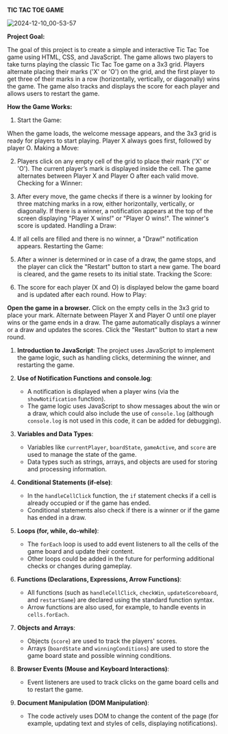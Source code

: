 **TIC TAC TOE GAME**

![2024-12-10_00-53-57](https://github.com/user-attachments/assets/eae9616d-c57f-4978-bea3-183e39297ced)



**Project Goal:**

The goal of this project is to create a simple and interactive Tic Tac Toe game using HTML, CSS, and JavaScript. The game allows two players to take turns playing the classic Tic Tac Toe game on a 3x3 grid. Players alternate placing their marks ('X' or 'O') on the grid, and the first player to get three of their marks in a row (horizontally, vertically, or diagonally) wins the game. The game also tracks and displays the score for each player and allows users to restart the game.

**How the Game Works:**

1. Start the Game:

When the game loads, the welcome message appears, and the 3x3 grid is ready for players to start playing.
Player X always goes first, followed by player O.
Making a Move:

2. Players click on any empty cell of the grid to place their mark ('X' or 'O').
The current player’s mark is displayed inside the cell.
The game alternates between Player X and Player O after each valid move.
Checking for a Winner:

3. After every move, the game checks if there is a winner by looking for three matching marks in a row, either horizontally, vertically, or diagonally.
If there is a winner, a notification appears at the top of the screen displaying "Player X wins!" or "Player O wins!". The winner's score is updated.
Handling a Draw:

4. If all cells are filled and there is no winner, a "Draw!" notification appears.
Restarting the Game:

5. After a winner is determined or in case of a draw, the game stops, and the player can click the "Restart" button to start a new game. The board is cleared, and the game resets to its initial state.
Tracking the Score:

6. The score for each player (X and O) is displayed below the game board and is updated after each round.
How to Play:

**Open the game in a browser.**
Click on the empty cells in the 3x3 grid to place your mark.
Alternate between Player X and Player O until one player wins or the game ends in a draw.
The game automatically displays a winner or a draw and updates the scores.
Click the "Restart" button to start a new round.


1. **Introduction to JavaScript**: The project uses JavaScript to implement the game logic, such as handling clicks, determining the winner, and restarting the game.

2. **Use of Notification Functions and console.log**:
   - A notification is displayed when a player wins (via the `showNotification` function).
   - The game logic uses JavaScript to show messages about the win or a draw, which could also include the use of `console.log` (although `console.log` is not used in this code, it can be added for debugging).

3. **Variables and Data Types**:
   - Variables like `currentPlayer`, `boardState`, `gameActive`, and `score` are used to manage the state of the game.
   - Data types such as strings, arrays, and objects are used for storing and processing information.

4. **Conditional Statements (if-else)**:
   - In the `handleCellClick` function, the `if` statement checks if a cell is already occupied or if the game has ended.
   - Conditional statements also check if there is a winner or if the game has ended in a draw.

5. **Loops (for, while, do-while)**:
   - The `forEach` loop is used to add event listeners to all the cells of the game board and update their content.
   - Other loops could be added in the future for performing additional checks or changes during gameplay.

6. **Functions (Declarations, Expressions, Arrow Functions)**:
   - All functions (such as `handleCellClick`, `checkWin`, `updateScoreboard`, and `restartGame`) are declared using the standard function syntax.
   - Arrow functions are also used, for example, to handle events in `cells.forEach`.

7. **Objects and Arrays**:
   - Objects (`score`) are used to track the players' scores.
   - Arrays (`boardState` and `winningConditions`) are used to store the game board state and possible winning conditions.

8. **Browser Events (Mouse and Keyboard Interactions)**:
   - Event listeners are used to track clicks on the game board cells and to restart the game.

9. **Document Manipulation (DOM Manipulation)**:
   - The code actively uses DOM to change the content of the page (for example, updating text and styles of cells, displaying notifications).






